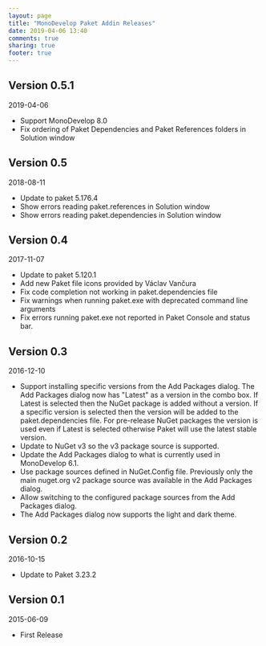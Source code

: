 ```yaml
---
layout: page
title: "MonoDevelop Paket Addin Releases"
date: 2019-04-06 13:40
comments: true
sharing: true
footer: true
---
```


## Version 0.5.1

2019-04-06

* Support MonoDevelop 8.0
* Fix ordering of Paket Dependencies and Paket References folders in Solution window

## Version 0.5

2018-08-11

* Update to paket 5.176.4
* Show errors reading paket.references in Solution window
* Show errors reading paket.dependencies in Solution window

## Version 0.4

2017-11-07

* Update to paket 5.120.1
* Add new Paket file icons provided by Václav Vančura
* Fix code completion not working in paket.dependencies file
* Fix warnings when running paket.exe with deprecated command line arguments
* Fix errors running paket.exe not reported in Paket Console and status bar.

## Version 0.3

2016-12-10

* Support installing specific versions from the Add Packages dialog. The Add Packages dialog now has "Latest" as a version in the combo box. If Latest is selected then the NuGet package is added without a version. If a specific version is selected then the version will be added to the paket.dependencies file. For pre-release NuGet packages the version is used even if Latest is selected otherwise Paket will use the latest stable version.
* Update to NuGet v3 so the v3 package source is supported.
* Update the Add Packages dialog to what is currently used in MonoDevelop 6.1.
* Use package sources defined in NuGet.Config file. Previously only the main nuget.org v2 package source was available in the Add Packages dialog.
* Allow switching to the configured package sources from the Add Packages dialog.
* The Add Packages dialog now supports the light and dark theme.

## Version 0.2

2016-10-15

* Update to Paket 3.23.2

## Version 0.1

2015-06-09

 * First Release
 
